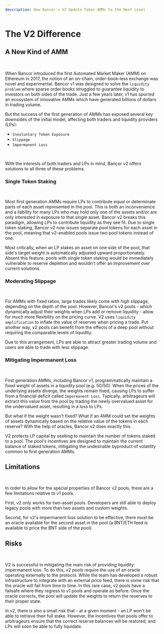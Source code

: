 ```yaml
---
description: How Bancor's V2 Update Takes AMMs to the Next Level‌
---
```


# The V2 Difference

## A New Kind of AMM <a id="a-new-kind-of-amm"></a>

‌

When Bancor introduced the first Automated Market Maker \(AMM\) on Ethereum in 2017, the notion of an on-chain, order-book-less exchange was novel and experimental. Bancor v1 was designed to solve the `liquidity problem` where sparse order books struggled to guarantee liquidity to investors on both sides of the trade. Just a few years later, v1 has spurred an ecosystem of innovative AMMs which have generated billions of dollars in trading volume.‌

But the success of the first generation of AMMs has exposed several key downsides of the initial model, affecting both traders and liquidity providers \(LPs\):‌

* `Involuntary Token Exposure`
* `Slippage`
* `Impermanent Loss`

‌

With the interests of both traders and LPs in mind, Bancor v2 offers solutions to all three of these problems.‌

### Single Token Staking <a id="single-token-staking"></a>

‌

Most first generation AMMs require LPs to contribute equal or determinate parts of each asset represented in the pool. This is both an inconvenience and a liability for many LPs who may hold only one of the assets and/or are only interested in exposure to that single asset. Bancor v2 breaks this paradigm, allowing LPs to contribute liquidity as they see fit. Due to single token staking, Bancor v2 now issues separate pool tokens for each asset in the pool, meaning that v2-enabled pools issue two pool tokens instead of one.‌

Most critically, when an LP stakes an asset on one side of the pool, that side's target weight is automatically adjusted upward proportionately. Absent this feature, pools with single token staking would be immediately vulnerable to reserve depletion and wouldn't offer an improvement over current solutions.‌

### Moderating Slippage <a id="moderating-slippage"></a>

‌

For AMMs with fixed ratios, large trades likely come with high slippage, depending on the depth of the pool. However, Bancor's v2 pools - which dynamically adjust their weights when LPs add or remove liquidity - allow for much more flexibility on the pricing curve. V2 uses `liquidity amplification` to inflate the value of reserves when pricing a trade. Put another way, v2 pools can benefit from the effects of a deep pool without requiring the comparable levels of liquidity.‌

Due to this arrangement, LPs are able to attract greater trading volume and users are able to trade with less slippage.‌

### Mitigating Impermanent Loss <a id="mitigating-impermanent-loss"></a>

‌

First generation AMMs, including Bancor v1, programmatically maintain a fixed weight of assets in a liquidity pool \(e.g. 50/50\). When the prices of the underlying assets diverge, the weights remain fixed, causing LPs to suffer from a financial deficit called `Impermanent Loss`. Typically, arbitrageurs will extract this value from the pool by trading the newly overvalued asset for the undervalued asset, resulting in a loss to LPs.‌

But what if the weight wasn't fixed? What if an AMM could set the weights of assets dynamically based on the relative value of the tokens in each reserve? With the help of oracles, Bancor v2 does exactly this.‌

V2 protects LP capital by seeking to maintain the number of tokens staked to a pool. The pool's incentives are designed to maintain the current balance of staked tokens, mitigating the undesirable byproduct of volatility common to first generation AMMs.‌

## Limitations <a id="limitations"></a>

‌

In order to allow for the special properties of Bancor v2 pools, there are a few limitations relative to v1 pools.‌

First, v2 only works for two-asset pools. Developers are still able to deploy legacy pools with more than two assets and custom weights.‌

Second, for v2's impermanent loss solution to be effective, there must be an oracle available for the second asset in the pool \(a BNT/ETH feed is available to price the BNT side of the pool\).‌

## Risks <a id="risks"></a>

‌

V2 is successful in mitigating the main risk of providing liquidity: impermanent loss. To do this, v2 pools require the use of an oracle operating externally to the protocol. While the team has developed a robust infrastructure to integrate with an external price feed, there is some risk that the oracle will fail from time to time. In this rare case, v2 pools have a failsafe where they regress to v1 pools and operate as before. Once the oracle corrects, the pool will update the weights to return the reserves to their proper state.‌

In v2, there is also a small risk that - at a given moment - an LP won't be able to retrieve their full stake. However, the incentives that pools offer to arbitrageurs ensure that the correct reserve balances will be restored, and LPs will soon be able to fully liquidate.  


